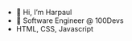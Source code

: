- 👋 Hi, I’m Harpaul
- 👀 Software Engineer @ 100Devs
- HTML, CSS, Javascript

<!---
HSPandy/HSPandy is a ✨ special ✨ repository because its `README.md` (this file) appears on your GitHub profile.
You can click the Preview link to take a look at your changes.
--->
